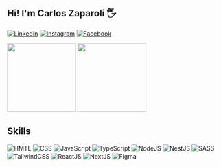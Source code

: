 ## Hi! I'm Carlos Zaparoli 🖐️

[![LinkedIn](https://img.shields.io/badge/LinkedIn-0077B5?style=for-the-badge&logo=linkedin&logoColor=white)](https://www.linkedin.com/in/carlos-jos%C3%A9-zaparoli-gomes/)
[![Instagram](https://img.shields.io/badge/Instagram-E4405F?style=for-the-badge&logo=instagram&logoColor=white)](https://www.instagram.com/carloszaparoli_/)
[![Facebook](https://img.shields.io/badge/Facebook-1877F2?style=for-the-badge&logo=facebook&logoColor=white)](https://www.facebook.com/carlosjose.zaparoligomes/)

<div align="left">
  <img height="160em" src="https://github-readme-stats.vercel.app/api?username=carloszaparoli&show_icons=true&theme=react&include_all_commits=true&count_private=true"/>
  <img height="160em" src="https://github-readme-stats.vercel.app/api/top-langs/?username=carloszaparoli&layout=compact&langs_count=7&theme=react"/>
</div>

## Skills

<div style="display: inline_block">
  <img align="center" alt="HMTL" src="https://img.shields.io/badge/HTML-E34F26?&style=for-the-badge&logo=css3&logoColor=white" />
  <img align="center" alt="CSS" src="https://img.shields.io/badge/CSS-1572B6?&style=for-the-badge&logo=css3&logoColor=white" />
  <img align="center" alt="JavaScript" src="https://img.shields.io/badge/JavaScript-F7DF1E?style=for-the-badge&logo=javascript&logoColor=black" />
  <img align="center" alt="TypeScript" src="https://img.shields.io/badge/TypeScript-3178C6?style=for-the-badge&logo=typescript&logoColor=white" />
  <img align="center" alt="NodeJS" src="https://img.shields.io/badge/Node.JS-339933?style=for-the-badge&logo=nodedotjs&logoColor=white" />
  <img align="center" alt="NestJS" src="https://img.shields.io/badge/Nest.JS-E0234E?style=for-the-badge&logo=nestjs&logoColor=white" />
  <img align="center" alt="SASS" src="https://img.shields.io/badge/SASS-CC6699.svg?style=for-the-badge&logo=SASS&logoColor=white" />
  <img align="center" alt="TailwindCSS" src="https://img.shields.io/badge/Tailwindcss-06B6D4?style=for-the-badge&logo=tailwindcss&logoColor=white" />
  <img align="center" alt="ReactJS" src="https://img.shields.io/badge/react-61DAFB.svg?style=for-the-badge&logo=react&logoColor=black" />
  <img align="center" alt="NextJS" src="https://img.shields.io/badge/Next.js-black?style=for-the-badge&logo=next.js&logoColor=white" />
  <img align="center" alt="Figma" src="https://img.shields.io/badge/figma-F24E1E.svg?style=for-the-badge&logo=figma&logoColor=white" />
</div>
